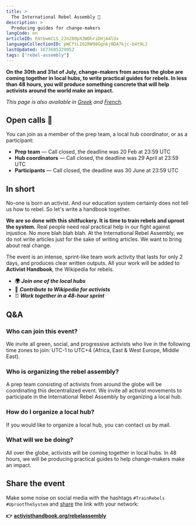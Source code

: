 ```yaml
---
title: >
  The International Rebel Assembly 🦋
description: >
  Producing guides for change-makers
langCode: en
articleID: E6tbwmCLS_2Jn280pX3WDhriDHjA4lUx
languageCollectionID: pWCftLI62RW98GgnkjBDA7kjc-b4t9L2
lastUpdated: 1673685329952
tags: ["rebel-assembly"]
---
```


**On the 30th and 31st of July, change-makers from across the globe are coming together in local hubs, to write practical guides for rebels. In less than 48 hours, you will produce something concrete that will help activists around the world make an** **impact.**

_This page is also available in_ [_Greek_](/el/rebelassembly) _and_ [_French_](/fr/rebelassembly)_._

## Open calls 📢

You can join as a member of the prep team, a local hub coordinator, or as a participant:

-   **Prep team** — Call closed, the deadline was 20 Feb at 23:59 UTC
-   **Hub coordinators** — Call closed, the deadline was 29 April at 23:59 UTC
-   **Participants** — Call closed, the deadline was 30 June at 23:59 UTC

<div></div>

## In short

No-one is born an activist. And our education system certainly does not tell us how to rebel. So let's write a handbook together.

**We are so done with this shitfuckery. It is time to train rebels and uproot the system.** Real people need real practical help in our fight against injustice. No more blah blah blah. At the International Rebel Assembly, we do not write articles just for the sake of writing articles. We want to bring about real change.

The event is an intense, sprint-like team work activity that lasts for only 2 days, and produces clear written outputs. All your work will be added to **Activist Handbook**, the Wikipedia for rebels.

-   **🌍** _**Join one of the local hubs**_
-   **📝** _**Contribute to Wikipedia for activists**_
-   ⏰ _**Work together in a 48-hour sprint**_

## Q&A

### Who can join this event?

We invite all green, social, and progressive activists who live in the following time zones to join: UTC-1 to UTC+4 (Africa, East & West Europe, Middle East).

### Who is organizing the rebel assembly?

A prep team consisting of activists from around the globe will be coordinating this decentralized event. We invite all activist movements to participate in the International Rebel Assembly by organizing a local hub.

### How do I organize a local hub?

If you would like to organize a local hub, you can contact us by mail.

### What will we be doing?

All over the globe, activists will be coming together in local hubs. In 48 hours, we will be producing practical guides to help change-makers make an impact.

## Share the event

Make some noise on social media with the hashtags `#TrainRebels` `#UprootTheSystem` and [share](/rebelassembly/share) the link with your network:

**👉** [**activisthandbook.org/rebelassembly**](/rebelassembly)

<div></div>